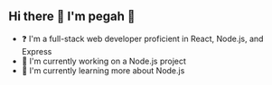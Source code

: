 ## Hi there 👋 I'm pegah 🌟
- ❓ I'm a full-stack web developer proficient in React, Node.js, and Express
- 🔭 I'm currently working on a Node.js project
- 🌱 I'm currently learning more about Node.js



